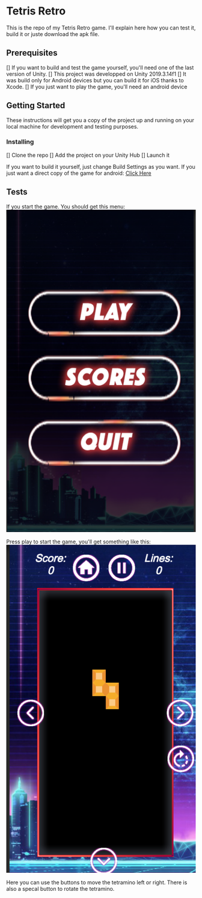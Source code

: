 # Tetris Retro

This is the repo of my Tetris Retro game. I'll explain here how you can test it, build it or juste download the apk file.

## Prerequisites

[] If you want to build and test the game yourself, you'll need one of the last version of Unity.
[] This project was developped on Unity 2019.3.14f1
[] It was build only for Android devices but you can build it for iOS thanks to Xcode.
[] If you just want to play the game, you'll need an android device

## Getting Started

These instructions will get you a copy of the project up and running on your local machine for development and testing purposes.

### Installing

[] Clone the repo
[] Add the project on your Unity Hub
[] Launch it

If you want to build it yourself, just change Build Settings as you want.
If you just want a direct copy of the game for android: [Click Here](http://www.mediafire.com/file/mvc0iuxak003fqe/tetris.apk/file)

## Tests

If you start the game. You should get this menu:<br/>
<img src="Images/MainMenu.png" width="600px" ><br/>

Press play to start the game, you'll get something like this:<br/>
<img src="Images/Game.png" width="600px" ><br/>

Here you can use the buttons to move the tetramino left or right. There is also a specal button to rotate the tetramino.
